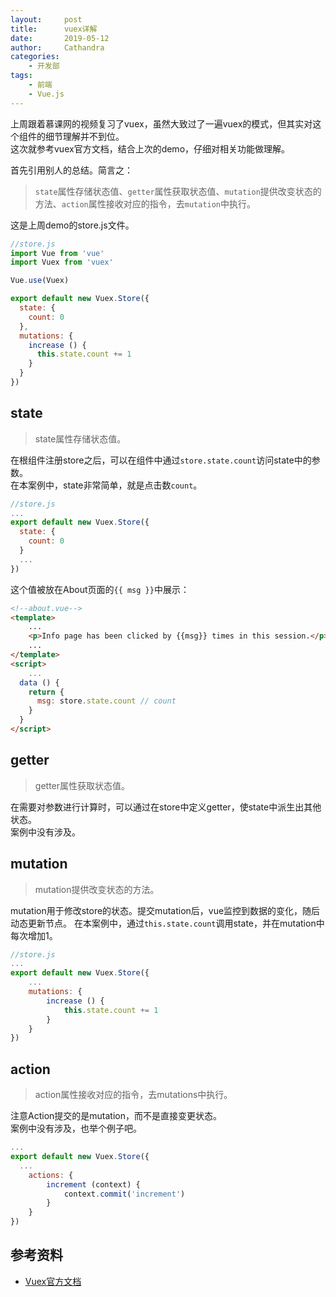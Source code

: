 ```yaml
---
layout:     post
title:      vuex详解
date:       2019-05-12
author:     Cathandra
categories:
    - 开发部
tags:
    - 前端
    - Vue.js
---
```

上周跟着慕课网的视频复习了vuex，虽然大致过了一遍vuex的模式，但其实对这个组件的细节理解并不到位。  
这次就参考vuex官方文档，结合上次的demo，仔细对相关功能做理解。

首先引用别人的总结。简言之：  
>`state`属性存储状态值、`getter`属性获取状态值、`mutation`提供改变状态的方法、`action`属性接收对应的指令，去`mutation`中执行。

这是上周demo的store.js文件。

```js
//store.js
import Vue from 'vue'
import Vuex from 'vuex'

Vue.use(Vuex)

export default new Vuex.Store({
  state: {
    count: 0
  },
  mutations: {
    increase () {
      this.state.count += 1
    }
  }
})
```

## state

>state属性存储状态值。

在根组件注册store之后，可以在组件中通过`store.state.count`访问state中的参数。  
在本案例中，state非常简单，就是点击数`count`。

```js
//store.js
...
export default new Vuex.Store({
  state: {
    count: 0
  }
  ...
})
```

这个值被放在About页面的`{{ msg }}`中展示：

```html
<!--about.vue-->
<template>
    ...
    <p>Info page has been clicked by {{msg}} times in this session.</p>
    ...
</template>
<script>
    ...
  data () {
    return {
      msg: store.state.count // count
    }
  }
</script>
```

## getter

>getter属性获取状态值。

在需要对参数进行计算时，可以通过在store中定义getter，使state中派生出其他状态。  
案例中没有涉及。

## mutation

>mutation提供改变状态的方法。

mutation用于修改store的状态。提交mutation后，vue监控到数据的变化，随后动态更新节点。
在本案例中，通过`this.state.count`调用state，并在mutation中每次增加1。

```js
//store.js
...
export default new Vuex.Store({
    ...
    mutations: {
        increase () {
            this.state.count += 1
        }
    }
})
```

## action

>action属性接收对应的指令，去mutations中执行。

注意Action提交的是mutation，而不是直接变更状态。  
案例中没有涉及，也举个例子吧。

```js
...
export default new Vuex.Store({
  ...
    actions: {
        increment (context) {
            context.commit('increment')
        }
    }
})
```


## 参考资料

- [Vuex官方文档](https://vuex.vuejs.org/zh/)